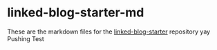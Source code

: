# linked-blog-starter-md
These are the markdown files for the [linked-blog-starter](https://github.com/matthewwong525/linked-blog-starter) repository
 yay
 Pushing
 Test 